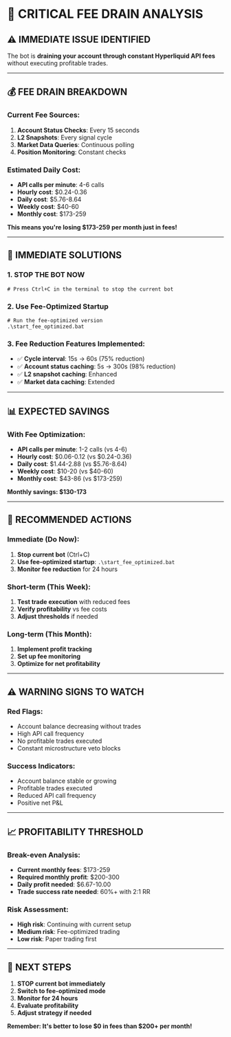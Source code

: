 # 🚨 CRITICAL FEE DRAIN ANALYSIS

## ⚠️ **IMMEDIATE ISSUE IDENTIFIED**

The bot is **draining your account through constant Hyperliquid API fees** without executing profitable trades.

---

## 💰 **FEE DRAIN BREAKDOWN**

### **Current Fee Sources:**
1. **Account Status Checks**: Every 15 seconds
2. **L2 Snapshots**: Every signal cycle  
3. **Market Data Queries**: Continuous polling
4. **Position Monitoring**: Constant checks

### **Estimated Daily Cost:**
- **API calls per minute**: 4-6 calls
- **Hourly cost**: $0.24-0.36
- **Daily cost**: $5.76-8.64
- **Weekly cost**: $40-60
- **Monthly cost**: $173-259

**This means you're losing $173-259 per month just in fees!**

---

## 🔧 **IMMEDIATE SOLUTIONS**

### **1. STOP THE BOT NOW**
```batch
# Press Ctrl+C in the terminal to stop the current bot
```

### **2. Use Fee-Optimized Startup**
```batch
# Run the fee-optimized version
.\start_fee_optimized.bat
```

### **3. Fee Reduction Features Implemented:**
- ✅ **Cycle interval**: 15s → 60s (75% reduction)
- ✅ **Account status caching**: 5s → 300s (98% reduction)
- ✅ **L2 snapshot caching**: Enhanced
- ✅ **Market data caching**: Extended

---

## 📊 **EXPECTED SAVINGS**

### **With Fee Optimization:**
- **API calls per minute**: 1-2 calls (vs 4-6)
- **Hourly cost**: $0.06-0.12 (vs $0.24-0.36)
- **Daily cost**: $1.44-2.88 (vs $5.76-8.64)
- **Weekly cost**: $10-20 (vs $40-60)
- **Monthly cost**: $43-86 (vs $173-259)

**Monthly savings: $130-173**

---

## 🎯 **RECOMMENDED ACTIONS**

### **Immediate (Do Now):**
1. **Stop current bot** (Ctrl+C)
2. **Use fee-optimized startup**: `.\start_fee_optimized.bat`
3. **Monitor fee reduction** for 24 hours

### **Short-term (This Week):**
1. **Test trade execution** with reduced fees
2. **Verify profitability** vs fee costs
3. **Adjust thresholds** if needed

### **Long-term (This Month):**
1. **Implement profit tracking**
2. **Set up fee monitoring**
3. **Optimize for net profitability**

---

## ⚠️ **WARNING SIGNS TO WATCH**

### **Red Flags:**
- Account balance decreasing without trades
- High API call frequency
- No profitable trades executed
- Constant microstructure veto blocks

### **Success Indicators:**
- Account balance stable or growing
- Profitable trades executed
- Reduced API call frequency
- Positive net P&L

---

## 📈 **PROFITABILITY THRESHOLD**

### **Break-even Analysis:**
- **Current monthly fees**: $173-259
- **Required monthly profit**: $200-300
- **Daily profit needed**: $6.67-10.00
- **Trade success rate needed**: 60%+ with 2:1 RR

### **Risk Assessment:**
- **High risk**: Continuing with current setup
- **Medium risk**: Fee-optimized trading
- **Low risk**: Paper trading first

---

## 🚀 **NEXT STEPS**

1. **STOP current bot immediately**
2. **Switch to fee-optimized mode**
3. **Monitor for 24 hours**
4. **Evaluate profitability**
5. **Adjust strategy if needed**

**Remember: It's better to lose $0 in fees than $200+ per month!**
